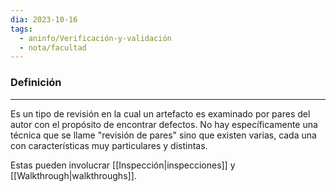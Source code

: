 ```yaml
---
dia: 2023-10-16
tags:
  - aninfo/Verificación-y-validación
  - nota/facultad
---
```

### Definición
---
Es un tipo de revisión en la cual un artefacto es examinado por pares del autor con el propósito de encontrar defectos. No hay específicamente una técnica que se llame "revisión de pares" sino que existen varias, cada una con características muy particulares y distintas.

Estas pueden involucrar [[Inspección|inspecciones]] y [[Walkthrough|walkthroughs]]. 